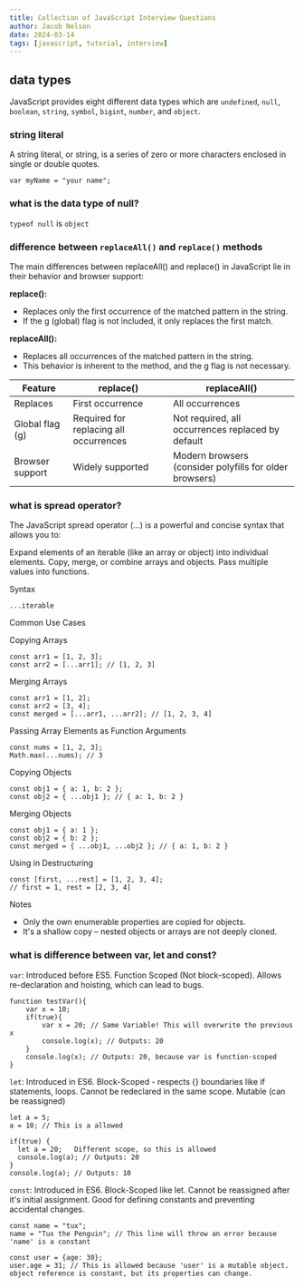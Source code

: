 ```yaml
---
title: Collection of JavaScript Interview Questions
author: Jacob Nelson
date: 2024-03-14
tags: [javascript, tutorial, interview]
---
```


## data types

JavaScript provides eight different data types which are `undefined`, `null`, `boolean`, `string`, `symbol`, `bigint`, `number`, and `object`.

### string literal

A string literal, or string, is a series of zero or more characters enclosed in single or double quotes.

`var myName = "your name";`

### what is the data type of null?
`typeof null` is `object`

### difference between `replaceAll()` and `replace()` methods

The main differences between replaceAll() and replace() in JavaScript lie in their behavior and browser support:

**replace():**
- Replaces only the first occurrence of the matched pattern in the string.
- If the g (global) flag is not included, it only replaces the first match.
     
**replaceAll():**
- Replaces all occurrences of the matched pattern in the string.
- This behavior is inherent to the method, and the g flag is not necessary.

| Feature | replace() | replaceAll() |
|---|---|---|
| Replaces | First occurrence | All occurrences|
| Global flag (g) | Required for replacing all occurrences | Not required, all occurrences replaced by default |
| Browser support | Widely supported | Modern browsers (consider polyfills for older browsers) |

### what is spread operator?

The JavaScript spread operator (...) is a powerful and concise syntax that allows you to:

Expand elements of an iterable (like an array or object) into individual elements.
Copy, merge, or combine arrays and objects.
Pass multiple values into functions.

Syntax

`...iterable`

Common Use Cases

Copying Arrays

```
const arr1 = [1, 2, 3];
const arr2 = [...arr1]; // [1, 2, 3]
```

Merging Arrays

```
const arr1 = [1, 2];
const arr2 = [3, 4];
const merged = [...arr1, ...arr2]; // [1, 2, 3, 4]
```

Passing Array Elements as Function Arguments

```
const nums = [1, 2, 3];
Math.max(...nums); // 3
```

Copying Objects

```
const obj1 = { a: 1, b: 2 };
const obj2 = { ...obj1 }; // { a: 1, b: 2 }
```

Merging Objects

```
const obj1 = { a: 1 };
const obj2 = { b: 2 };
const merged = { ...obj1, ...obj2 }; // { a: 1, b: 2 }
```

Using in Destructuring

```
const [first, ...rest] = [1, 2, 3, 4];
// first = 1, rest = [2, 3, 4]
```

 Notes
- Only the own enumerable properties are copied for objects.
- It's a shallow copy – nested objects or arrays are not deeply cloned.

### what is difference between var, let and const?

`var`: Introduced before ES5. Function Scoped (Not block-scoped). Allows re-declaration and hoisting, which can lead to bugs.

```
function testVar(){
    var x = 10;
    if(true){
        var x = 20; // Same Variable! This will overwrite the previous x
        console.log(x); // Outputs: 20
    }
    console.log(x); // Outputs: 20, because var is function-scoped
}
```

`let`: Introduced in ES6. Block-Scoped - respects {} boundaries like if statements, loops. Cannot be redeclared in the same scope. Mutable (can be reassigned)

```
let a = 5;
a = 10; // This is a allowed

if(true) {
  let a = 20;   Different scope, so this is allowed
  console.log(a); // Outputs: 20
}
console.log(a); // Outputs: 10
```

`const`: Introduced in ES6. Block-Scoped like let. Cannot be reassigned after it's initial assignment. Good for defining constants and preventing accidental changes.

```
const name = "tux";
name = "Tux the Penguin"; // This line will throw an error because 'name' is a constant

const user = {age: 30};
user.age = 31; // This is allowed because 'user' is a mutable object. object reference is constant, but its properties can change.
```
